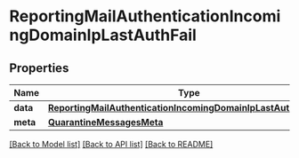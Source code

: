 # ReportingMailAuthenticationIncomingDomainIpLastAuthFail

## Properties
Name | Type | Description | Notes
------------ | ------------- | ------------- | -------------
**data** | [**ReportingMailAuthenticationIncomingDomainIpLastAuthFailData**](ReportingMailAuthenticationIncomingDomainIpLastAuthFailData.md) |  | [optional] 
**meta** | [**QuarantineMessagesMeta**](QuarantineMessagesMeta.md) |  | [optional] 

[[Back to Model list]](../README.md#documentation-for-models) [[Back to API list]](../README.md#documentation-for-api-endpoints) [[Back to README]](../README.md)

